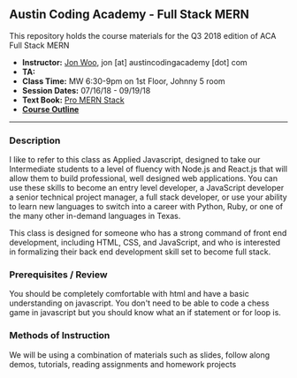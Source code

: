 ## Austin Coding Academy - Full Stack MERN

This repository holds the course materials for the Q3 2018 edition of 
ACA Full Stack MERN


- __Instructor:__ [Jon Woo](http://github.com/jw56578), jon [at] austincodingacademy [dot] com
- __TA:__ 
- __Class Time:__ MW 6:30-9pm on 1st Floor, Johnny 5 room
- __Session Dates:__ 07/16/18 - 09/19/18
- __Text Book:__ [Pro MERN Stack](https://drive.google.com/open?id=1gkHFLZhoDJN0kCm2vgA8nkWX-w4zHQtu)
- [__Course Outline__](CourseOutline.md)

-----



### Description
I like to refer to this class as Applied Javascript, designed to take our Intermediate students to a level of fluency with Node.js and React.js that will allow them to build professional, well designed web applications. You can use these skills to become an entry level developer, a JavaScript developer a senior technical project manager, a full stack developer, or use your ability to learn new languages to switch into a career with Python, Ruby, or one of the many other in-demand languages in Texas.

This class is designed for someone who has a strong command of front end development, including HTML, CSS, and JavaScript, and who is interested in formalizing their back end development skill set to become full stack.


### Prerequisites / Review
You should be completely comfortable with html and have a basic understanding on javascript. You don't need to be able to code a chess game in javascript but you should know what an if statement or for loop is.



### Methods of Instruction

We will be using a combination of materials such as slides, follow along demos, tutorials, 
reading assignments and homework projects


